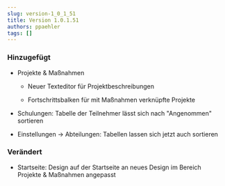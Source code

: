 ```yaml
---
slug: version-1_0_1_51
title: Version 1.0.1.51
authors: ppaehler
tags: []
---
```


### Hinzugefügt

- Projekte & Maßnahmen

  - Neuer Texteditor für Projektbeschreibungen

  - Fortschrittsbalken für mit Maßnahmen verknüpfte Projekte

- Schulungen: Tabelle der Teilnehmer lässt sich nach "Angenommen" sortieren

- Einstellungen -> Abteilungen: Tabellen lassen sich jetzt auch sortieren

### Verändert

- Startseite: Design auf der Startseite an neues Design im Bereich Projekte & Maßnahmen angepasst

###  
